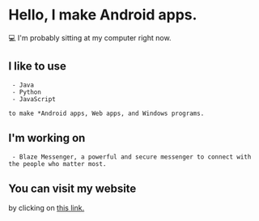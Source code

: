 # Hello, I make Android apps.
💻 I'm probably sitting at my computer right now.

## I like to use

     - Java
     - Python
     - JavaScript
    
    to make *Android apps, Web apps, and Windows programs.

## I'm working on

     - Blaze Messenger, a powerful and secure messenger to connect with the people who matter most.

## You can visit my website

by clicking on [this link.](https://www.roblokaz.wixsite.com/blazemessenger)
